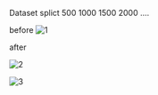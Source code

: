 Dataset splict  500 1000 1500 2000 ....

before
![1](https://user-images.githubusercontent.com/45279761/134307680-982593bf-d1c6-4f4a-8333-23ec5cda9621.png)


after

![2](https://user-images.githubusercontent.com/45279761/134308220-b6c9965f-a5e3-40c9-86a9-e4472d5d3684.png)


![3](https://user-images.githubusercontent.com/45279761/134308331-c6f33597-0206-4ba6-aae4-7d16631d9e4a.png)
